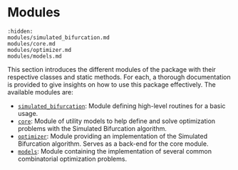 # Modules

```{toctree}
:hidden:
modules/simulated_bifurcation.md
modules/core.md
modules/optimizer.md
modules/models.md
```

This section introduces the different modules of the package with their respective classes and static methods. For each, a thorough documentation is provided to give insights on how to use this package effectively. The available modules are:

- [`simulated_bifurcation`](modules/simulated_bifurcation.md): Module defining high-level routines for a basic usage.
- [`core`](modules/core.md): Module of utility models to help define and solve optimization problems with the Simulated Bifurcation algorithm.
- [`optimizer`](modules/optimizer.md): Module providing an implementation of the Simulated Bifurcation algorithm. Serves as a back-end for the core module.
- [`models`](modules/models.md): Module containing the implementation of several common combinatorial optimization problems.
